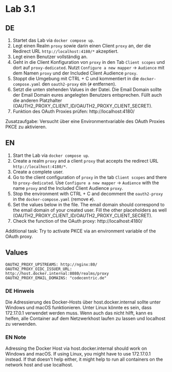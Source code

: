 # Lab 3.1

## DE

1) Startet das Lab via `docker compose up`.
2) Legt einen Realm `proxy` sowie darin einen Client `proxy` an, der die Redirect URL `http://localhost:4180/*` akzeptiert.
3) Legt einen Benutzer vollständig an.
4) Geht in die Client Konfiguration von `proxy` in den Tab `Client scopes` und dort auf `proxy-dedicated`. Nutzt `Configure a new mapper` -> `Audience` mit dem Namen `proxy` und der Included Client Audience `proxy`.
5) Stoppt die Umgebung mit CTRL + C und kommentiert in die `docker-compose.yaml` den `oauth2-proxy` ein (`#` entfernen).
6) Setzt die unten stehenden Values in der Datei. Die Email Domain sollte der Email Domain eures angelegten Benutzers entsprechen. Füllt auch die anderen Platzhalter (OAUTH2_PROXY_CLIENT_ID/OAUTH2_PROXY_CLIENT_SECRET).
7) Funktion des OAuth Proxies prüfen: http://localhost:4180/

Zusatzaufgabe: Versucht über eine Environmentvariable des OAuth Proxies PKCE zu aktivieren.

## EN

1) Start the Lab via `docker compose up`.
2) Create a realm `proxy` and a client `proxy` that accepts the redirect URL `http://localhost:4180/*`.
3) Create a complete user.
4) Go to the client configuration of `proxy` in the tab `Client scopes` and there to `proxy-dedicated`. Use `Configure a new mapper` -> `Audience` with the name `proxy` and the Included Client Audience `proxy`.
5) Stop the environment with CTRL + C and decomment the `oauth2-proxy` in the `docker-compose.yaml` (remove `#`).
6) Set the values below in the file. The email domain should correspond to the email domain of your created user. Fill the other placeholders as well (OAUTH2_PROXY_CLIENT_ID/OAUTH2_PROXY_CLIENT_SECRET).
7) Check the function of the OAuth proxy: http://localhost:4180/

Additional task: Try to activate PKCE via an environment variable of the OAuth proxy.

## Values
```
OAUTH2_PROXY_UPSTREAMS: http://nginx:80/
OAUTH2_PROXY_OIDC_ISSUER_URL: http://host.docker.internal:8080/realms/proxy
OAUTH2_PROXY_EMAIL_DOMAINS: "codecentric.de"
```

### DE Hinweis
Die Adressierung des Docker-Hosts über host.docker.internal sollte unter Windows und macOS funktionieren. Unter Linux könnte es sein, dass 172.17.0.1 verwendet werden muss. Wenn auch das nicht hilft, kann es helfen, alle Container auf dem Netzwerkhost laufen zu lassen und localhost zu verwenden.

### EN Note
Adressing the Docker Host via host.docker.internal should work on Windows and macOS. If using Linux, you might have to use 172.17.0.1 instead. If that doesn't help either, it might help to run all containers on the network host and use localhost.
